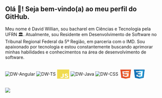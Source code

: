 ## Olá 👋! Seja bem-vindo(a) ao meu perfil do GitHub.
<p>Meu nome é David Willian, sou bacharel em Ciências e Tecnologia pela UFRN 🏛. Atualmente, sou Residente em Desenvolvimento de Software no Tribunal Regional Federal da 5º Região, em parceria com o IMD. Sou apaixonado por tecnologia e estou constantemente buscando aprimorar minhas habilidades e conhecimentos na área de desenvolvimento de software.</p>

<div style="display: inline_block"><br>
  <img align="center" alt="DW-Angular" height="30" width="40" src="https://icongr.am/devicon/angularjs-original.svg?size=128&color=currentColor">
  <img align="center" alt="DW-TS" height="30" width="40" src="https://cdn.jsdelivr.net/gh/devicons/devicon/icons/typescript/typescript-original.svg">
  <img align="center" alt="DW-JS" height="30" width="40" src="https://raw.githubusercontent.com/devicons/devicon/master/icons/javascript/javascript-plain.svg">
  <img align="center" alt="DW-Java" height="40" width="40" src="https://icongr.am/devicon/java-original-wordmark.svg?size=128&color=currentColor">
  <img align="center" alt="DW-CSS" height="40" width="40" src="https://cdn.jsdelivr.net/gh/devicons/devicon/icons/spring/spring-original-wordmark.svg">
  <img align="center" alt="DW-HTML" height="30" width="40" src="https://raw.githubusercontent.com/devicons/devicon/master/icons/html5/html5-original.svg">
  <img align="center" alt="DW-CSS" height="30" width="40" src="https://raw.githubusercontent.com/devicons/devicon/master/icons/css3/css3-original.svg">
</div>

##  

<div>
  <a href="https://www.linkedin.com/in/davidWillianPJ"><img src="https://img.shields.io/badge/-LinkedIn-%230077B5?style=for-the-badge&logo=linkedin&logoColor=white" target="_blank"></a> 
  
</div>
